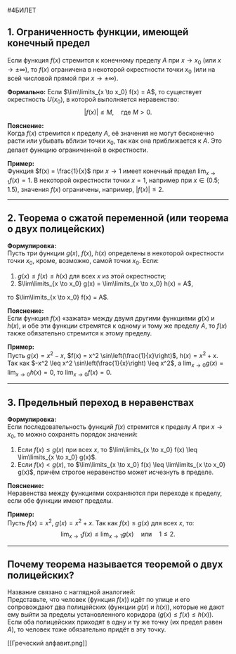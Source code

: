  #4БИЛЕТ
## 1. Ограниченность функции, имеющей конечный предел

Если функция $f(x)$ стремится к конечному пределу $A$ при $x \to x_0$ (или $x \to \pm\infty$), то $f(x)$ ограничена в некоторой окрестности точки $x_0$ (или на всей числовой прямой при $x \to \pm\infty$).

**Формально:**
Если $\lim\limits_{x \to x_0} f(x) = A$, то существует окрестность $U(x_0)$, в которой выполняется неравенство:  
$$
|f(x)| \leq M, \quad \text{где } M > 0.
$$

**Пояснение:**  
Когда $f(x)$ стремится к пределу $A$, её значения не могут бесконечно расти или убывать вблизи точки $x_0$, так как она приближается к $A$. Это делает функцию ограниченной в окрестности.

**Пример:**  
Функция $f(x) = \frac{1}{x}$ при $x \to 1$ имеет конечный предел $\lim_{x \to 1} f(x) = 1$. В некоторой окрестности точки $x = 1$, например при $x \in (0.5; 1.5)$, значения $f(x)$ ограничены, например, $|f(x)| \leq 2$.

---

## 2. Теорема о сжатой переменной (или теорема о двух полицейских)

**Формулировка:**  
Пусть три функции $g(x)$, $f(x)$, $h(x)$ определены в некоторой окрестности точки $x_0$, кроме, возможно, самой точки $x_0$. Если:  
1. $g(x) \leq f(x) \leq h(x)$ для всех $x$ из этой окрестности;  
2. $\lim\limits_{x \to x_0} g(x) = \lim\limits_{x \to x_0} h(x) = A$,

то $\lim\limits_{x \to x_0} f(x) = A$.

**Пояснение:**  
Если функция $f(x)$ «зажата» между двумя другими функциями $g(x)$ и $h(x)$, и обе эти функции стремятся к одному и тому же пределу $A$, то $f(x)$ также обязательно стремится к этому пределу.

**Пример:**  
Пусть $g(x) = x^2 - x$, $f(x) = x^2 \sin\left(\frac{1}{x}\right)$, $h(x) = x^2 + x$.  
Так как $-x^2 \leq x^2 \sin\left(\frac{1}{x}\right) \leq x^2$, а $\lim_{x \to 0} g(x) = \lim_{x \to 0} h(x) = 0$, то $\lim_{x \to 0} f(x) = 0$.

---

## 3. Предельный переход в неравенствах

**Формулировка:**  
Если последовательность функций $f(x)$ стремится к пределу $A$ при $x \to x_0$, то можно сохранять порядок значений:
1. Если $f(x) \leq g(x)$ при всех $x$, то $\lim\limits_{x \to x_0} f(x) \leq \lim\limits_{x \to x_0} g(x)$.
2. Если $f(x) < g(x)$, то $\lim\limits_{x \to x_0} f(x) \leq \lim\limits_{x \to x_0} g(x)$, причём строгое неравенство может исчезнуть в пределе.

**Пояснение:**  
Неравенства между функциями сохраняются при переходе к пределу, если обе функции имеют пределы.

**Пример:**  
Пусть $f(x) = x^2$, $g(x) = x^2 + x$. Так как $f(x) \leq g(x)$ для всех $x$, то:  
$$
\lim_{x \to 1} f(x) \leq \lim_{x \to 1} g(x) \quad \text{или} \quad 1 \leq 2.
$$

---

## Почему теорема называется теоремой о двух полицейских?

Название связано с наглядной аналогией:  
Представьте, что человек (функция $f(x)$) идёт по улице и его сопровождают два полицейских (функции $g(x)$ и $h(x)$), которые не дают ему выйти за пределы установленного коридора ($g(x) \leq f(x) \leq h(x)$). Если оба полицейских приходят в одну и ту же точку (их предел равен $A$), то человек тоже обязательно придёт в эту точку.

[[Греческий алфавит.png]]